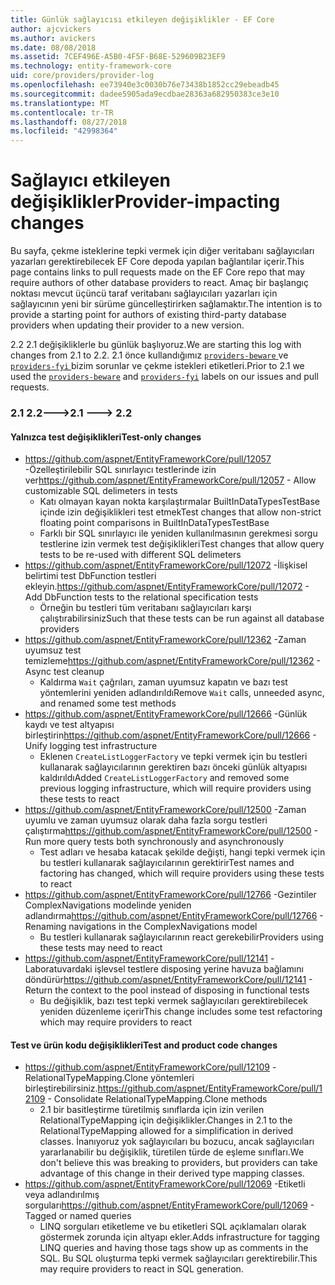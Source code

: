 ```yaml
---
title: Günlük sağlayıcısı etkileyen değişiklikler - EF Core
author: ajcvickers
ms.author: avickers
ms.date: 08/08/2018
ms.assetid: 7CEF496E-A5B0-4F5F-B68E-529609B23EF9
ms.technology: entity-framework-core
uid: core/providers/provider-log
ms.openlocfilehash: ee73940e3c0030b76e73438b1852cc29ebeadb45
ms.sourcegitcommit: dadee5905ada9ecdbae28363a682950383ce3e10
ms.translationtype: MT
ms.contentlocale: tr-TR
ms.lasthandoff: 08/27/2018
ms.locfileid: "42998364"
---
```

# <a name="provider-impacting-changes"></a><span data-ttu-id="e4ea3-102">Sağlayıcı etkileyen değişiklikler</span><span class="sxs-lookup"><span data-stu-id="e4ea3-102">Provider-impacting changes</span></span>

<span data-ttu-id="e4ea3-103">Bu sayfa, çekme isteklerine tepki vermek için diğer veritabanı sağlayıcıları yazarları gerektirebilecek EF Core depoda yapılan bağlantılar içerir.</span><span class="sxs-lookup"><span data-stu-id="e4ea3-103">This page contains links to pull requests made on the EF Core repo that may require authors of other database providers to react.</span></span> <span data-ttu-id="e4ea3-104">Amaç bir başlangıç noktası mevcut üçüncü taraf veritabanı sağlayıcıları yazarları için sağlayıcının yeni bir sürüme güncelleştirirken sağlamaktır.</span><span class="sxs-lookup"><span data-stu-id="e4ea3-104">The intention is to provide a starting point for authors of existing third-party database providers when updating their provider to a new version.</span></span>

<span data-ttu-id="e4ea3-105">2.2 2.1 değişikliklerle bu günlük başlıyoruz.</span><span class="sxs-lookup"><span data-stu-id="e4ea3-105">We are starting this log with changes from 2.1 to 2.2.</span></span> <span data-ttu-id="e4ea3-106">2.1 önce kullandığımız [ `providers-beware` ](https://github.com/aspnet/EntityFrameworkCore/labels/providers-beware) ve [ `providers-fyi` ](https://github.com/aspnet/EntityFrameworkCore/labels/providers-fyi) bizim sorunlar ve çekme istekleri etiketleri.</span><span class="sxs-lookup"><span data-stu-id="e4ea3-106">Prior to 2.1 we used the [`providers-beware`](https://github.com/aspnet/EntityFrameworkCore/labels/providers-beware) and [`providers-fyi`](https://github.com/aspnet/EntityFrameworkCore/labels/providers-fyi) labels on our issues and pull requests.</span></span>

### <a name="21-----22"></a><span data-ttu-id="e4ea3-107">2.1 2.2---></span><span class="sxs-lookup"><span data-stu-id="e4ea3-107">2.1 ---> 2.2</span></span>

#### <a name="test-only-changes"></a><span data-ttu-id="e4ea3-108">Yalnızca test değişiklikleri</span><span class="sxs-lookup"><span data-stu-id="e4ea3-108">Test-only changes</span></span>

* <span data-ttu-id="e4ea3-109">https://github.com/aspnet/EntityFrameworkCore/pull/12057 -Özelleştirilebilir SQL sınırlayıcı testlerinde izin ver</span><span class="sxs-lookup"><span data-stu-id="e4ea3-109">https://github.com/aspnet/EntityFrameworkCore/pull/12057 - Allow customizable SQL delimeters in tests</span></span>
  * <span data-ttu-id="e4ea3-110">Katı olmayan kayan nokta karşılaştırmalar BuiltInDataTypesTestBase içinde izin değişiklikleri test etmek</span><span class="sxs-lookup"><span data-stu-id="e4ea3-110">Test changes that allow non-strict floating point comparisons in BuiltInDataTypesTestBase</span></span>
  * <span data-ttu-id="e4ea3-111">Farklı bir SQL sınırlayıcı ile yeniden kullanılmasının gerekmesi sorgu testlerine izin vermek test değişiklikleri</span><span class="sxs-lookup"><span data-stu-id="e4ea3-111">Test changes that allow query tests to be re-used with different SQL delimeters</span></span>
* <span data-ttu-id="e4ea3-112">https://github.com/aspnet/EntityFrameworkCore/pull/12072 -İlişkisel belirtimi test DbFunction testleri ekleyin.</span><span class="sxs-lookup"><span data-stu-id="e4ea3-112">https://github.com/aspnet/EntityFrameworkCore/pull/12072 - Add DbFunction tests to the relational specification tests</span></span>
  * <span data-ttu-id="e4ea3-113">Örneğin bu testleri tüm veritabanı sağlayıcıları karşı çalıştırabilirsiniz</span><span class="sxs-lookup"><span data-stu-id="e4ea3-113">Such that these tests can be run against all database providers</span></span>
* <span data-ttu-id="e4ea3-114">https://github.com/aspnet/EntityFrameworkCore/pull/12362 -Zaman uyumsuz test temizleme</span><span class="sxs-lookup"><span data-stu-id="e4ea3-114">https://github.com/aspnet/EntityFrameworkCore/pull/12362 - Async test cleanup</span></span>
  * <span data-ttu-id="e4ea3-115">Kaldırma `Wait` çağrıları, zaman uyumsuz kapatın ve bazı test yöntemlerini yeniden adlandırıldı</span><span class="sxs-lookup"><span data-stu-id="e4ea3-115">Remove `Wait` calls, unneeded async, and renamed some test methods</span></span>
* <span data-ttu-id="e4ea3-116">https://github.com/aspnet/EntityFrameworkCore/pull/12666 -Günlük kaydı ve test altyapısı birleştirin</span><span class="sxs-lookup"><span data-stu-id="e4ea3-116">https://github.com/aspnet/EntityFrameworkCore/pull/12666 - Unify logging test infrastructure</span></span>
  * <span data-ttu-id="e4ea3-117">Eklenen `CreateListLoggerFactory` ve tepki vermek için bu testleri kullanarak sağlayıcılarının gerektiren bazı önceki günlük altyapısı kaldırıldı</span><span class="sxs-lookup"><span data-stu-id="e4ea3-117">Added `CreateListLoggerFactory` and removed some previous logging infrastructure, which will require providers using these tests to react</span></span>
* <span data-ttu-id="e4ea3-118">https://github.com/aspnet/EntityFrameworkCore/pull/12500 -Zaman uyumlu ve zaman uyumsuz olarak daha fazla sorgu testleri çalıştırma</span><span class="sxs-lookup"><span data-stu-id="e4ea3-118">https://github.com/aspnet/EntityFrameworkCore/pull/12500 - Run more query tests both synchronously and asynchronously</span></span>
  * <span data-ttu-id="e4ea3-119">Test adları ve hesaba katacak şekilde değişti, hangi tepki vermek için bu testleri kullanarak sağlayıcılarının gerektirir</span><span class="sxs-lookup"><span data-stu-id="e4ea3-119">Test names and factoring has changed, which will require providers using these tests to react</span></span>
* <span data-ttu-id="e4ea3-120">https://github.com/aspnet/EntityFrameworkCore/pull/12766 -Gezintiler ComplexNavigations modelinde yeniden adlandırma</span><span class="sxs-lookup"><span data-stu-id="e4ea3-120">https://github.com/aspnet/EntityFrameworkCore/pull/12766 - Renaming navigations in the ComplexNavigations model</span></span>
  * <span data-ttu-id="e4ea3-121">Bu testleri kullanarak sağlayıcılarının react gerekebilir</span><span class="sxs-lookup"><span data-stu-id="e4ea3-121">Providers using these tests may need to react</span></span>
* <span data-ttu-id="e4ea3-122">https://github.com/aspnet/EntityFrameworkCore/pull/12141 -Laboratuvardaki işlevsel testlere disposing yerine havuza bağlamını döndürür</span><span class="sxs-lookup"><span data-stu-id="e4ea3-122">https://github.com/aspnet/EntityFrameworkCore/pull/12141 - Return the context to the pool instead of disposing in functional tests</span></span>
  * <span data-ttu-id="e4ea3-123">Bu değişiklik, bazı test tepki vermek sağlayıcıları gerektirebilecek yeniden düzenleme içerir</span><span class="sxs-lookup"><span data-stu-id="e4ea3-123">This change includes some test refactoring which may require providers to react</span></span>


#### <a name="test-and-product-code-changes"></a><span data-ttu-id="e4ea3-124">Test ve ürün kodu değişiklikleri</span><span class="sxs-lookup"><span data-stu-id="e4ea3-124">Test and product code changes</span></span>

* <span data-ttu-id="e4ea3-125">https://github.com/aspnet/EntityFrameworkCore/pull/12109 -RelationalTypeMapping.Clone yöntemleri birleştirebilirsiniz.</span><span class="sxs-lookup"><span data-stu-id="e4ea3-125">https://github.com/aspnet/EntityFrameworkCore/pull/12109 - Consolidate RelationalTypeMapping.Clone methods</span></span>
  * <span data-ttu-id="e4ea3-126">2.1 bir basitleştirme türetilmiş sınıflarda için izin verilen RelationalTypeMapping için değişiklikler.</span><span class="sxs-lookup"><span data-stu-id="e4ea3-126">Changes in 2.1 to the RelationalTypeMapping allowed for a simplification in derived classes.</span></span> <span data-ttu-id="e4ea3-127">İnanıyoruz yok sağlayıcıları bu bozucu, ancak sağlayıcıları yararlanabilir bu değişiklik, türetilen türde de eşleme sınıfları.</span><span class="sxs-lookup"><span data-stu-id="e4ea3-127">We don't believe this was breaking to providers, but providers can take advantage of this change in their derived type mapping classes.</span></span>
* <span data-ttu-id="e4ea3-128">https://github.com/aspnet/EntityFrameworkCore/pull/12069 -Etiketli veya adlandırılmış sorguları</span><span class="sxs-lookup"><span data-stu-id="e4ea3-128">https://github.com/aspnet/EntityFrameworkCore/pull/12069 - Tagged or named queries</span></span>
  * <span data-ttu-id="e4ea3-129">LINQ sorguları etiketleme ve bu etiketleri SQL açıklamaları olarak göstermek zorunda için altyapı ekler.</span><span class="sxs-lookup"><span data-stu-id="e4ea3-129">Adds infrastructure for tagging LINQ queries and having those tags show up as comments in the SQL.</span></span> <span data-ttu-id="e4ea3-130">Bu SQL oluşturma tepki vermek sağlayıcıları gerektirebilir.</span><span class="sxs-lookup"><span data-stu-id="e4ea3-130">This may require providers to react in SQL generation.</span></span>

